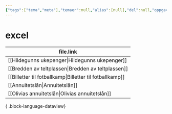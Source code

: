 ```yaml
---
{"tags":["tema","meta"],"temaer":null,"alias":[null],"del":null,"oppgave":null,"fag":null,"eksamen":null,"dg-publish":true,"title":"excel","date":"2023-06-01","modified":"2023-06-01","permalink":"/temaer/excel/","dgPassFrontmatter":true}
---
```



# excel
| file.link                                                   |
| ----------------------------------------------------------- |
| [[Hildegunns ukepenger\|Hildegunns ukepenger]]           |
| [[Bredden av teltplassen\|Bredden av teltplassen]]       |
| [[Billetter til fotballkamp\|Billetter til fotballkamp]] |
| [[Annuitetslån\|Annuitetslån]]                           |
| [[Olivias annuitetslån\|Olivias annuitetslån]]           |

{ .block-language-dataview}
